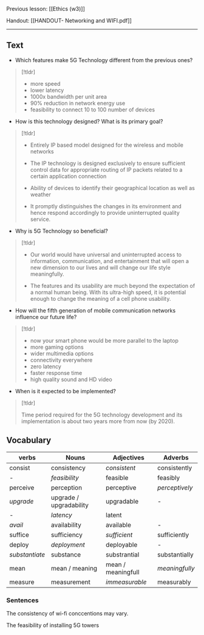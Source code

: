 Previous lesson: [[Ethics (w3)]]


Handout: [[HANDOUT- Networking and WIFI.pdf]]

----

## Text

- Which features make 5G Technology different from the previous ones?  
>[!tldr]
>   - more speed
  > - lower latency
  > - 1000x bandwidth per unit area
  > - 90% reduction in network energy use
  > - feasibility to connect 10 to 100 number of devices

- How is this technology designed? What is its primary goal? 
> [!tldr]
>   - Entirely IP based model designed for the wireless and mobile networks
>   - The IP technology is designed exclusively to ensure sufficient control data for appropriate routing of IP packets related to a certain application connection
>   
  > - Ability of devices to identify their geographical location as well as weather
  > - It promptly distinguishes the changes in its environment and hence respond accordingly to provide uninterrupted quality service.

- Why is 5G Technology so beneficial?  
> [!tldr]
>  - Our world would have universal and uninterrupted access to information, communication, and entertainment that will open a new dimension to our lives and will change our life style meaningfully.
>  
>  - The features and its usability are much beyond the expectation of a normal human being. With its ultra-high speed, it is potential enough to change the meaning of a cell phone usability.

- How will the fifth generation of mobile communication networks influence our future life?  
> [!tldr]
>  - now your smart phone would be more parallel to the laptop
>  - more gaming options
>  - wider multimedia options
>  - connectivity everywhere
>  - zero latency
>  - faster response time
>  - high quality sound and HD video

- When is it expected to be implemented?
> [!tldr] 
> 
> Time period required for the 5G technology development and its implementation is about two years more from now (by 2020).


## Vocabulary

| verbs          | Nouns                   | Adjectives         | Adverbs        |
| -------------- | ----------------------- | ------------------ | -------------- |
| consist        | consistency             | *consistent*       | consistently   |
| -              | *feasibility*           | feasible           | feasibly       |
| perceive       | perception              | perceptive         | *perceptively* |
| *upgrade*      | upgrade / upgradability | upgradable         | -              |
| -              | *latency*               | latent             |                |
| *avail*        | availability            | available          | -              |
| suffice        | sufficiency             | *sufficient*       | sufficiently   |
| deploy         | *deployment*            | deployable         | -              |
| *substantiate* | substance               | substrantial       | substantially  |
| mean           | mean / meaning          | mean / meaningfull | *meaningfully* |
| measure        | measurement             | *immeasurable*     | measurably     |


### Sentences

The consistency of wi-fi conccentions may vary.

The feasibility of installing 5G towers 